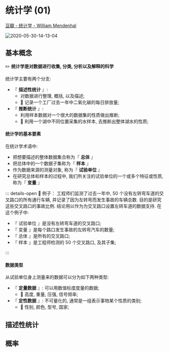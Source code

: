 # 统计学 (01)

[豆瓣 - 统计学 - William Mendenhal](https://book.douban.com/subject/4076214/)

![2020-05-30-14-13-04](https://garrik-default-imgs.oss-accelerate.aliyuncs.com/imgs/2020-05-30-14-13-04.png)

## 基本概念

✏️ **统计学是对数据进行收集, 分类, 分析以及解释的科学**

统计学主要有两个分支:

- 『 **描述性统计** 』:
  - 对数据进行整理, 概括, 以及描述;
  - 🌰 记录一个工厂过去一年中二氧化碳的每日排放量;
- 『 **推断统计** 』:
  - 利用样本数据对一个很大的数据集的性质做出推断;
  - 🌰 利用一个湖中不同位置采集的水样本, 去推断出整体湖水的性质;

#### 统计学的基本要素

在统计学术语中:

- 把想要描述的整体数据集合称为『 **总体** 』
- 把总体中的一个数据子集称为『 **样本** 』
- 作为数据来源的测量对象, 称为『 **试验单位** 』
- 在研究总体和样本的过程中, 我们所关注的试验单位的一个或多个特征或性质, 称为『 **变量** 』

::: details-open 🌰 例子：
工程师们监测了过去一年中, 50 个没有左转弯车道的交叉路口的所有通行车辆, 并记录了因为左转弯而发生事故的车辆总数. 目的是研究这些交叉路口的事故比例. 结论用以作为为交叉路口设置左转车道的数据支持. 在这个例子中:

- 『 试验单位 』是没有左转弯车道的交叉路口;
- 『 变量 』是每个路口发生事故的左转弯汽车的数量;
- 『 总体 』是所有的交叉路口;
- 『 样本 』是工程师检测的 50 个交叉路口, 及其子集;

:::

#### 数据类型

从试验单位身上测量来的数据可以分为如下两种类型:

- 『 **定量数据** 』: 可以用数值标度度量的数据;
  - 🌰 高度, 重量, 压强, 信号频率;
- 『 **定性数据** 』: 不可量化的, 通常是一组表示事物某个性质的类别;
  - 🌰 性别, 颜色, 型号, 国家;

## 描述性统计

## 概率
